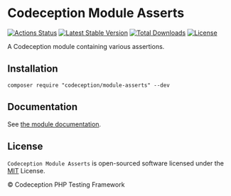 # Codeception Module Asserts

[![Actions Status](https://github.com/Codeception/module-asserts/workflows/CI/badge.svg)](https://github.com/Codeception/module-asserts/actions)
[![Latest Stable Version](https://poser.pugx.org/codeception/module-asserts/v/stable)](https://github.com/Codeception/module-asserts/releases)
[![Total Downloads](https://poser.pugx.org/codeception/module-asserts/downloads)](https://packagist.org/packages/codeception/module-asserts)
[![License](https://poser.pugx.org/codeception/module-asserts/license)](/LICENSE)

A Codeception module containing various assertions.

## Installation

```
composer require "codeception/module-asserts" --dev
```

## Documentation

See [the module documentation](https://codeception.com/docs/modules/Asserts).

## License

`Codeception Module Asserts` is open-sourced software licensed under the [MIT](/LICENSE) License.

© Codeception PHP Testing Framework

